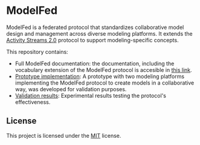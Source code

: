 # ModelFed

ModelFed is a federated protocol that standardizes collaborative model design and management across 
diverse modeling platforms. It extends the [Activity Streams 2.0](https://www.w3.org/TR/activitystreams-vocabulary/) protocol to support modeling-specific concepts.

This repository contains:

- Full ModelFed documentation: the documentation, including the vocabulary extension of the ModelFed protocol is accesible in [this link](https://creative-tanuki-e14560.netlify.app/).
- [Prototype implementation](prototype/main.py): A prototype with two modeling platforms implementing the ModelFed protocol to create models in a collaborative way, was developed for validation purposes.
- [Validation results](https://anonymous.4open.science/r/ModelFed-BFCE/validation/README.md): Experimental results testing the protocol's effectiveness.

## License

This project is licensed under the [MIT](https://mit-license.org/) license.